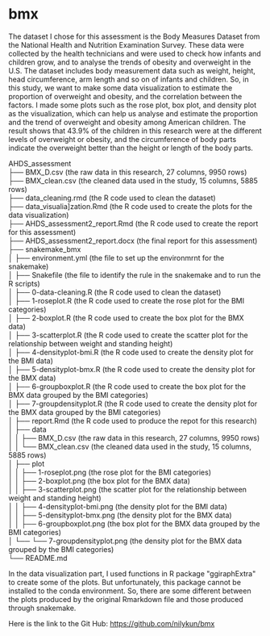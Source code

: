 # bmx

The dataset I chose for this assessment is the Body Measures Dataset from the National Health and Nutrition Examination Survey. 
These data were collected by the health technicians and were used to check how infants and children grow, and to analyse the trends of obesity and overweight in the U.S. 
The dataset includes body measurement data such as weight, height, head circumference, arm length and so on of infants and children. 
So, in this study, we want to make some data visualization to estimate the proportion of overweight and obesity, and the correlation between the factors. 
I made some plots such as the rose plot, box plot, and density plot as the visualization, which can help us analyse and estimate the proportion and the trend of overweight and obesity among American children.
The result shows that 43.9% of the children in this research were at the different levels of overweight or obesity, and the circumference of body parts indicate the overweight better than the height or length of the body parts.
<br>

AHDS_assessment <br>
├── BMX_D.csv (the raw data in this research, 27 columns, 9950 rows) <br>
├── BMX_clean.csv (the cleaned data used in the study, 15 columns, 5885 rows) <br>
├── data_cleaning.rmd (the R code used to clean the dataset) <br>
├── data_visualia]zation.Rmd (the R code used to create the plots for the data visualization) <br>
├── AHDS_assessment2_report.Rmd (the R code used to create the report for this assessment) <br>
├── AHDS_assessment2_report.docx (the final report for this assessment) <br>
├── snakemake_bmx <br>
│   ├── environment.yml (the file to set up the environmrnt for the snakemake) <br>
│   ├── Snakefile (the file to identify the rule in the snakemake and to run the R scripts) <br>
│   ├── 0-data-cleaning.R (the R code used to clean the dataset) <br>
│   ├── 1-roseplot.R (the R code used to create the rose plot for the BMI categories) <br>
│   ├── 2-boxplot.R (the R code used to create the box plot for the BMX data) <br>
│   ├── 3-scatterplot.R (the R code used to create the scatter plot for the relationship between weight and standing height) <br>
│   ├── 4-densityplot-bmi.R (the R code used to create the density plot for the BMI data) <br>
│   ├── 5-densityplot-bmx.R (the R code used to create the density plot for the BMX data) <br>
│   ├── 6-groupboxplot.R (the R code used to create the box plot for the BMX data grouped by the BMI categories) <br>
│   ├── 7-groupdensityplot.R (the R code used to create the density plot for the BMX data grouped by the BMI categories) <br>
│   ├── report.Rmd (the R code used to produce the repot for this research) <br>
│   ├── data <br>
│   │   ├── BMX_D.csv (the raw data in this research, 27 columns, 9950 rows) <br>
│   │   └── BMX_clean.csv (the cleaned data used in the study, 15 columns, 5885 rows) <br>
│   ├── plot <br>
│   │   ├── 1-roseplot.png (the rose plot for the BMI categories) <br>
│   │   ├── 2-boxplot.png (the box plot for the BMX data) <br>
│   │   ├── 3-scatterplot.png (the scatter plot for the relationship between weight and standing height) <br>
│   │   ├── 4-densityplot-bmi.png (the density plot for the BMI data) <br>
│   │   ├── 5-densityplot-bmx.png (the density plot for the BMX data) <br>
│   │   ├── 6-groupboxplot.png (the box plot for the BMX data grouped by the BMI categories) <br>
│   └── └── 7-groupdensityplot.png (the density plot for the BMX data grouped by the BMI categories) <br>
└── README.md <br>

In the data visualization part, I used functions in R package "ggiraphExtra" to create some of the plots. 
But unfortunately, this package cannot be installed to the conda environment.
So, there are some different between the plots produced by the original Rmarkdown file and those produced through snakemake.
<br>

Here is the link to the Git Hub: https://github.com/nilykun/bmx
